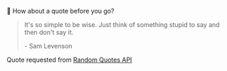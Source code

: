 📣 How about a quote before you go?

> It's so simple to be wise. Just think of something stupid to say and then don't say it.
>
> <p>- Sam Levenson</p>

Quote requested from [Random Quotes API](https://github.com/lukePeavey/quotable)

